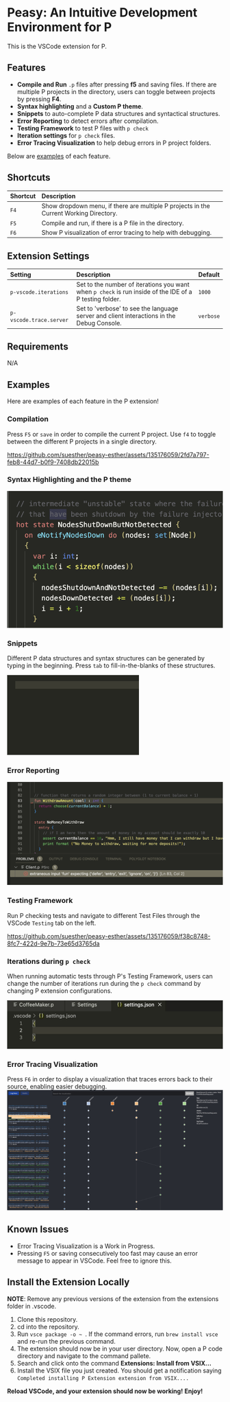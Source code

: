 # Peasy: An Intuitive Development Environment for P

This is the VSCode extension for P. 




## Features

- **Compile and Run** `.p` files after pressing **f5** and saving files. If there are multiple P projects in the directory, users can toggle between projects by pressing **F4**.
- **Syntax highlighting** and a **Custom P theme**.
- **Snippets** to auto-complete P data structures and syntactical structures. 
- **Error Reporting** to detect errors after compilation.
- **Testing Framework** to test P files with `p check`
- **Iteration settings** for `p check` files. 
- **Error Tracing Visualization** to help debug errors in P project folders.

Below are [examples](#examples) of each feature. 

## Shortcuts

| Shortcut                  | Description                                                                             |
| :------------------------ | :-------------------------------------------------------------------------------------- |
|`F4`| Show dropdown menu, if there are multiple P projects in the Current Working Directory. |
| `F5`                      | Compile and run, if there is a P file in the directory.                                 |
| `F6`                      | Show P visualization of error tracing to help with debugging.                                                                                                         |

## Extension Settings

| Setting  | Description                                                                 | Default  |
| :-------------------------------- | :------------------------------------------------------------------------------------------------------------------------------------------------------------------------------------------------- | :------------------------------------------------------------- |
| `p-vscode.iterations` | Set to the number of iterations you want when `p check` is run inside of the IDE of a P testing folder.                                                                                                      | `1000`                                                         |
| `p-vscode.trace.server`     |  Set to 'verbose' to see the language server and client interactions in the Debug Console.                                                                                | `verbose`                                                     |




## Requirements
N/A


## **Examples**
Here are examples of each feature in the P extension!

### Compilation 

Press `F5` or `save` in order to compile the current P project. Use `f4` to toggle between the different P projects in a single directory. 



https://github.com/suesther/peasy-esther/assets/135176059/2fd7a797-feb8-44d7-b0f9-7408db22015b


### Syntax Highlighting and the P theme

![Syntax Highlighting](./images/syntax_highlighting_1.png)
### Snippets 

Different P data structures and syntax structures can be generated by typing in the beginning. Press `tab` to fill-in-the-blanks of these structures.

![Snippets](./images/snippets.gif)


### Error Reporting
![Error Reporting](./images/error_reporting.png)
### Testing Framework

Run P checking tests and navigate to different Test Files through the VSCode `Testing` tab on the left.

https://github.com/suesther/peasy-esther/assets/135176059/f38c8748-8fc7-422d-9e7b-73e65d3765da



### Iterations during  `p check`

When running automatic tests through P's Testing Framework, users can change the number of iterations run during the `p check` command by changing P extension configurations. 

![Iterations](./images/iteration_settings.gif)


### Error Tracing Visualization 

Press `F6` in order to display a visualization that traces errors back to their source, enabling easier debugging.
<img src="images/error_tracing.jpeg" alt="Error Tracing"/>

## Known Issues
- Error Tracing Visualization is a Work in Progress.
- Pressing `F5` or saving consecutively too fast may cause an error message to appear in VSCode. Feel free to ignore this. 



## Install the Extension Locally
**NOTE**: Remove any previous versions of the extension from the extensions folder in .vscode. 
1. Clone this repository.
2. cd into the repository.
3. Run `vsce package -o ~ `. If the command errors, run `brew install vsce` and re-run the previous command.
4. The extension should now be in your user directory. Now, open a P code directory and navigate to the command pallete.
5. Search and click onto the command **Extensions: Install from VSIX...**
6. Install the VSIX file you just created.
You should get a notification saying `Completed installing P Extension extension from VSIX....`

**Reload VSCode, and your extension should now be working!**
**Enjoy!**








